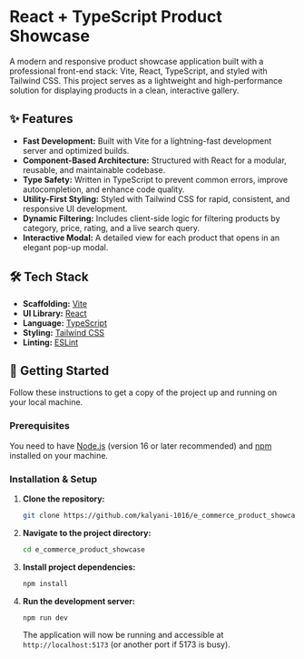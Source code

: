 # React + TypeScript Product Showcase

A modern and responsive product showcase application built with a professional front-end stack: Vite, React, TypeScript, and styled with Tailwind CSS. This project serves as a lightweight and high-performance solution for displaying products in a clean, interactive gallery.

## ✨ Features

-   **Fast Development:** Built with Vite for a lightning-fast development server and optimized builds.
-   **Component-Based Architecture:** Structured with React for a modular, reusable, and maintainable codebase.
-   **Type Safety:** Written in TypeScript to prevent common errors, improve autocompletion, and enhance code quality.
-   **Utility-First Styling:** Styled with Tailwind CSS for rapid, consistent, and responsive UI development.
-   **Dynamic Filtering:** Includes client-side logic for filtering products by category, price, rating, and a live search query.
-   **Interactive Modal:** A detailed view for each product that opens in an elegant pop-up modal.

## 🛠️ Tech Stack

-   **Scaffolding:** [Vite](https://vitejs.dev/)
-   **UI Library:** [React](https://reactjs.org/)
-   **Language:** [TypeScript](https://www.typescriptlang.org/)
-   **Styling:** [Tailwind CSS](https://tailwindcss.com/)
-   **Linting:** [ESLint](https://eslint.org/)

## 🚀 Getting Started

Follow these instructions to get a copy of the project up and running on your local machine.

### Prerequisites

You need to have [Node.js](https://nodejs.org/) (version 16 or later recommended) and [npm](https://www.npmjs.com/) installed on your machine.

### Installation & Setup

1.  **Clone the repository:**
    ```sh
    git clone https://github.com/kalyani-1016/e_commerce_product_showcase.git
    ```

2.  **Navigate to the project directory:**
    ```sh
    cd e_commerce_product_showcase
    ```

3.  **Install project dependencies:**
    ```sh
    npm install
    ```

4.  **Run the development server:**
    ```sh
    npm run dev
    ```
    The application will now be running and accessible at `http://localhost:5173` (or another port if 5173 is busy).
